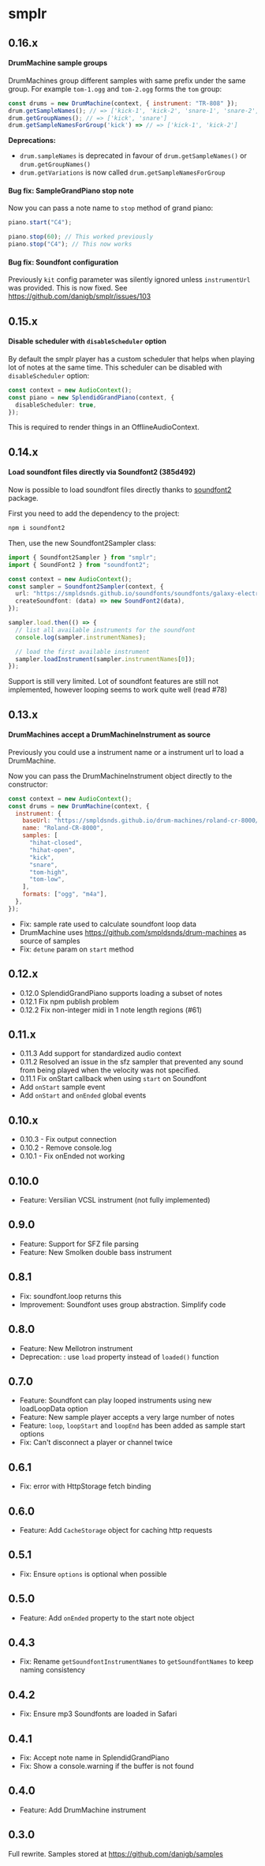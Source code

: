 # smplr

## 0.16.x

#### DrumMachine sample groups

DrumMachines group different samples with same prefix under the same group. For example `tom-1.ogg` and `tom-2.ogg` forms the `tom` group:

```js
const drums = new DrumMachine(context, { instrument: "TR-808" });
drum.getSampleNames(); // => ['kick-1', 'kick-2', 'snare-1', 'snare-2', ...]
drum.getGroupNames(); // => ['kick', 'snare']
drum.getSampleNamesForGroup('kick') => // => ['kick-1', 'kick-2']
```

**Deprecations:**

- `drum.sampleNames` is deprecated in favour of `drum.getSampleNames()` or `drum.getGroupNames()`
- `drum.getVariations` is now called `drum.getSampleNamesForGroup`

#### Bug fix: SampleGrandPiano stop note

Now you can pass a note name to `stop` method of grand piano:

```js
piano.start("C4");

piano.stop(60); // This worked previously
piano.stop("C4"); // This now works
```

#### Bug fix: Soundfont configuration

Previously `kit` config parameter was silently ignored unless `instrumentUrl` was provided. This is now fixed. See https://github.com/danigb/smplr/issues/103

## 0.15.x

#### Disable scheduler with `disableScheduler` option

By default the smplr player has a custom scheduler that helps when playing lot of notes at the same time. This scheduler can be disabled with `disableScheduler` option:

```ts
const context = new AudioContext();
const piano = new SplendidGrandPiano(context, {
  disableScheduler: true,
});
```

This is required to render things in an OfflineAudioContext.

## 0.14.x

#### Load soundfont files directly via Soundfont2 (385d492)

Now is possible to load soundfont files directly thanks to [soundfont2](https://www.npmjs.com/package/soundfont2) package.

First you need to add the dependency to the project:

```bash
npm i soundfont2
```

Then, use the new Soundfont2Sampler class:

```ts
import { Soundfont2Sampler } from "smplr";
import { SoundFont2 } from "soundfont2";

const context = new AudioContext();
const sampler = Soundfont2Sampler(context, {
  url: "https://smpldsnds.github.io/soundfonts/soundfonts/galaxy-electric-pianos.sf2",
  createSoundfont: (data) => new SoundFont2(data),
});

sampler.load.then(() => {
  // list all available instruments for the soundfont
  console.log(sampler.instrumentNames);

  // load the first available instrument
  sampler.loadInstrument(sampler.instrumentNames[0]);
});
```

Support is still very limited. Lot of soundfont features are still not implemented, however looping seems to work quite well (read #78)

## 0.13.x

#### DrumMachines accept a DrumMachineInstrument as source

Previously you could use a instrument name or a instrument url to load a DrumMachine.

Now you can pass the DrumMachineInstrument object directly to the constructor:

```js
const context = new AudioContext();
const drums = new DrumMachine(context, {
  instrument: {
    baseUrl: "https://smpldsnds.github.io/drum-machines/roland-cr-8000/",
    name: "Roland-CR-8000",
    samples: [
      "hihat-closed",
      "hihat-open",
      "kick",
      "snare",
      "tom-high",
      "tom-low",
    ],
    formats: ["ogg", "m4a"],
  },
});
```

- Fix: sample rate used to calculate soundfont loop data
- DrumMachine uses https://github.com/smpldsnds/drum-machines as source of samples
- Fix: `detune` param on `start` method

## 0.12.x

- 0.12.0 SplendidGrandPiano supports loading a subset of notes
- 0.12.1 Fix npm publish problem
- 0.12.2 Fix non-integer midi in 1 note length regions (#61)

## 0.11.x

- 0.11.3 Add support for standardized audio context
- 0.11.2 Resolved an issue in the sfz sampler that prevented any sound from being played when the velocity was not specified.
- 0.11.1 Fix onStart callback when using `start` on Soundfont
- Add `onStart` sample event
- Add `onStart` and `onEnded` global events

## 0.10.x

- 0.10.3 - Fix output connection
- 0.10.2 - Remove console.log
- 0.10.1 - Fix onEnded not working

## 0.10.0

- Feature: Versilian VCSL instrument (not fully implemented)

## 0.9.0

- Feature: Support for SFZ file parsing
- Feature: New Smolken double bass instrument

## 0.8.1

- Fix: soundfont.loop returns this
- Improvement: Soundfont uses group abstraction. Simplify code

## 0.8.0

- Feature: New Mellotron instrument
- Deprecation: : use `load` property instead of `loaded()` function

## 0.7.0

- Feature: Soundfont can play looped instruments using new loadLoopData option
- Feature: New sample player accepts a very large number of notes
- Feature: `loop`, `loopStart` and `loopEnd` has been added as sample start options
- Fix: Can't disconnect a player or channel twice

## 0.6.1

- Fix: error with HttpStorage fetch binding

## 0.6.0

- Feature: Add `CacheStorage` object for caching http requests

## 0.5.1

- Fix: Ensure `options` is optional when possible

## 0.5.0

- Feature: Add `onEnded` property to the start note object

## 0.4.3

- Fix: Rename `getSoundfontInstrumentNames` to `getSoundfontNames` to keep naming consistency

## 0.4.2

- Fix: Ensure mp3 Soundfonts are loaded in Safari

## 0.4.1

- Fix: Accept note name in SplendidGrandPiano
- Fix: Show a console.warning if the buffer is not found

## 0.4.0

- Feature: Add DrumMachine instrument

## 0.3.0

Full rewrite. Samples stored at https://github.com/danigb/samples
